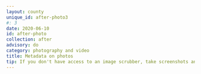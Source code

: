 ```yaml
---
layout: county 
unique_id: after-photo3
#: 3
date: 2020-06-10
id: after-photo
collection: after
advisory: do
category: photography and video
title: Metadata on photos
tip: If you don't have access to an image scrubber, take screenshots and repost photos instead of re-sharing or sharing original. This avoids the metadata from being reproduced in the posted photo. 
---
```

